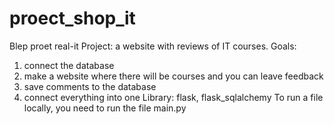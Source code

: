# proect_shop_it
Blep
proet real-it
Project: a website with reviews of IT courses. Goals: 
1) connect the database
2) make a website where there will be courses and you can leave feedback
3) save comments to the database
4) connect everything into one
Library: flask, flask_sqlalchemy
To run a file locally, you need to run the file main.py
